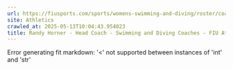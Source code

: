 ```yaml
---
url: https://fiusports.com/sports/womens-swimming-and-diving/roster/coaches/randy-horner/3306
site: Athletics
crawled_at: 2025-05-13T10:04:43.954023
title: Randy Horner - Head Coach - Swimming and Diving Coaches - FIU Athletics
---
```


Error generating fit markdown: '<' not supported between instances of 'int' and 'str'